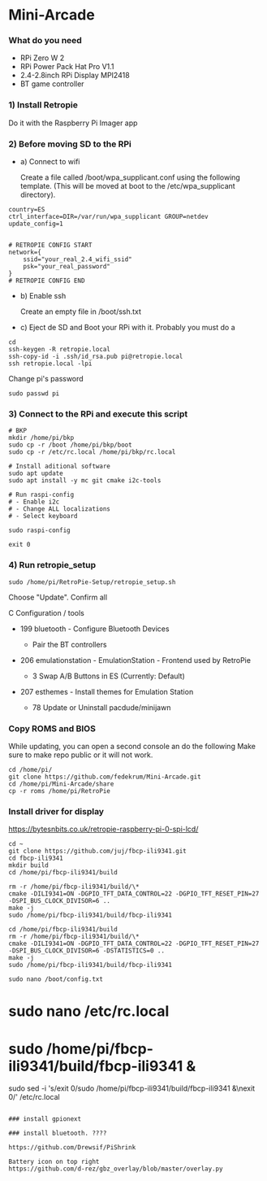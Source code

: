 # Mini-Arcade

### What do you need

- RPi Zero W 2
- RPi Power Pack Hat Pro V1.1
- 2.4-2.8inch RPi Display MPI2418
- BT game controller

### 1) Install Retropie

Do it with the Raspberry Pi Imager app

### 2) Before moving SD to the RPi

- a) Connect to wifi

  Create a file called /boot/wpa_supplicant.conf using the following template. (This will be moved at boot to the /etc/wpa_supplicant directory).

```
country=ES
ctrl_interface=DIR=/var/run/wpa_supplicant GROUP=netdev
update_config=1


# RETROPIE CONFIG START
network={
    ssid="your_real_2.4_wifi_ssid"
    psk="your_real_password"
}
# RETROPIE CONFIG END
```

- b) Enable ssh

  Create an empty file in /boot/ssh.txt

- c) Eject de SD and Boot your RPi with it.
  Probably you must do a

```
cd
ssh-keygen -R retropie.local
ssh-copy-id -i .ssh/id_rsa.pub pi@retropie.local
ssh retropie.local -lpi
```

Change pi's password

```
sudo passwd pi
```

### 3) Connect to the RPi and execute this script

```
# BKP
mkdir /home/pi/bkp
sudo cp -r /boot /home/pi/bkp/boot
sudo cp -r /etc/rc.local /home/pi/bkp/rc.local

# Install aditional software
sudo apt update
sudo apt install -y mc git cmake i2c-tools

# Run raspi-config
# - Enable i2c
# - Change ALL localizations
# - Select keyboard

sudo raspi-config

exit 0
```

### 4) Run retropie_setup

```
sudo /home/pi/RetroPie-Setup/retropie_setup.sh
```

Choose "Update". Confirm all

C Configuration / tools

- 199 bluetooth - Configure Bluetooth Devices

  - Pair the BT controllers

- 206 emulationstation - EmulationStation - Frontend used by RetroPie

  - 3 Swap A/B Buttons in ES (Currently: Default)

- 207 esthemes - Install themes for Emulation Station

  - 78 Update or Uninstall pacdude/minijawn

### Copy ROMS and BIOS

While updating, you can open a second console an do the following
Make sure to make repo public or it will not work.

```
cd /home/pi/
git clone https://github.com/fedekrum/Mini-Arcade.git
cd /home/pi/Mini-Arcade/share
cp -r roms /home/pi/RetroPie
```

### Install driver for display

https://bytesnbits.co.uk/retropie-raspberry-pi-0-spi-lcd/

```
cd ~
git clone https://github.com/juj/fbcp-ili9341.git
cd fbcp-ili9341
mkdir build
cd /home/pi/fbcp-ili9341/build

rm -r /home/pi/fbcp-ili9341/build/\*
cmake -DILI9341=ON -DGPIO_TFT_DATA_CONTROL=22 -DGPIO_TFT_RESET_PIN=27 -DSPI_BUS_CLOCK_DIVISOR=6 ..
make -j
sudo /home/pi/fbcp-ili9341/build/fbcp-ili9341

cd /home/pi/fbcp-ili9341/build
rm -r /home/pi/fbcp-ili9341/build/\*
cmake -DILI9341=ON -DGPIO_TFT_DATA_CONTROL=22 -DGPIO_TFT_RESET_PIN=27 -DSPI_BUS_CLOCK_DIVISOR=6 -DSTATISTICS=0 ..
make -j
sudo /home/pi/fbcp-ili9341/build/fbcp-ili9341

sudo nano /boot/config.txt
```

# sudo nano /etc/rc.local

# sudo /home/pi/fbcp-ili9341/build/fbcp-ili9341 &

sudo sed -i 's/exit 0/sudo \/home\/pi\/fbcp-ili9341\/build\/fbcp-ili9341 \&\nexit 0/' /etc/rc.local

```

### install gpionext

### install bluetooth. ????

https://github.com/Drewsif/PiShrink

Battery icon on top right
https://github.com/d-rez/gbz_overlay/blob/master/overlay.py
```
